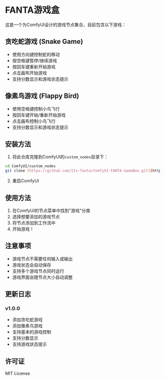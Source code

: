 # FANTA游戏盒

这是一个为ComfyUI设计的游戏节点集合，目前包含以下游戏：

## 贪吃蛇游戏 (Snake Game)
- 使用方向键控制蛇的移动
- 按空格键暂停/继续游戏
- 按回车键重新开始游戏
- 点击画布开始游戏
- 支持分数显示和游戏状态提示

## 像素鸟游戏 (Flappy Bird)
- 使用空格键控制小鸟飞行
- 按回车键开始/重新开始游戏
- 点击画布控制小鸟飞行
- 支持分数显示和游戏状态提示

## 安装方法

1. 将此仓库克隆到ComfyUI的`custom_nodes`目录下：
```bash
cd ComfyUI/custom_nodes
git clone [https://github.com/IIs-fanta/ComfyUI-FANTA-GameBox.git](https://github.com/IIs-fanta/ComfyUI-FANTA-GameBox.git)
```

2. 重启ComfyUI

## 使用方法

1. 在ComfyUI的节点菜单中找到"游戏"分类
2. 选择想要添加的游戏节点
3. 将节点添加到工作流中
4. 开始游戏！

## 注意事项

- 游戏节点不需要任何输入或输出
- 游戏状态会自动保存
- 支持多个游戏节点同时运行
- 游戏界面会随节点大小自动调整

## 更新日志

### v1.0.0
- 添加贪吃蛇游戏
- 添加像素鸟游戏
- 支持基本的游戏控制
- 支持分数显示
- 支持游戏状态提示

## 许可证

MIT License
